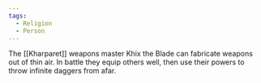 ```yaml
---
tags:
  - Religion
  - Person
---
```

The [[Kharparet]] weapons master Khix the Blade can fabricate weapons out of thin air. In battle they equip others well, then use their powers to throw infinite daggers from afar.